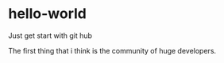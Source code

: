 # hello-world
Just get start with git hub

The first thing that i think is the community of huge developers.
